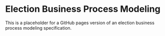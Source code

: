 
# **Election Business Process Modeling**

This is a placeholder for a GitHub pages version of an election business process modeling specification.
